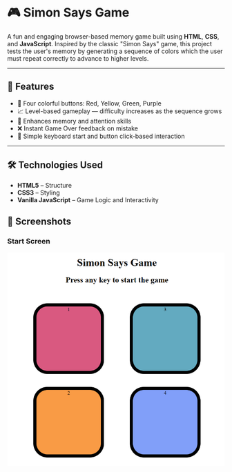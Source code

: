 # 🎮 Simon Says Game

A fun and engaging browser-based memory game built using **HTML**, **CSS**, and **JavaScript**. Inspired by the classic "Simon Says" game, this project tests the user's memory by generating a sequence of colors which the user must repeat correctly to advance to higher levels.

---

## 🚀 Features

- 🎨 Four colorful buttons: Red, Yellow, Green, Purple
- 📈 Level-based gameplay — difficulty increases as the sequence grows
- 🧠 Enhances memory and attention skills
- ❌ Instant Game Over feedback on mistake
- 🔄 Simple keyboard start and button click-based interaction

---

## 🛠️ Technologies Used

- **HTML5** – Structure
- **CSS3** – Styling
- **Vanilla JavaScript** – Game Logic and Interactivity

## 📸 Screenshots
  ### Start Screen
  ![Image](https://github.com/Harender001/Simon_Game/blob/3a0503f4010e7d180a23e5c25644f7d3a6d06cf1/Screenshot%202025-06-05%20111631.png)

  


